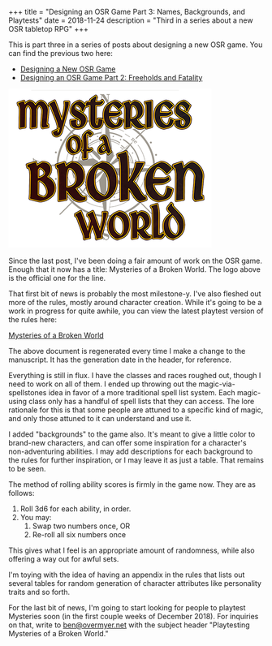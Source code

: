 +++
title = "Designing an OSR Game Part 3: Names, Backgrounds, and Playtests"
date = 2018-11-24
description = "Third in a series about a new OSR tabletop RPG"
+++

This is part three in a series of posts about designing a new OSR game. You can find the previous two here:

- [Designing a New OSR Game](@/blog/designing-a-new-osr-game/index.md)
- [Designing an OSR Game Part 2: Freeholds and Fatality](@/blog/designing-an-osr-game-part-2/index.md)

<img src="Mysteries-logo-small.png" alt="An image of the logo for Mysteries of a Broken World" class="photo" />

Since the last post, I've been doing a fair amount of work on the OSR game. Enough that it now has a title: Mysteries of a Broken World. The logo above is the official one for the line.

That first bit of news is probably the most milestone-y. I've also fleshed out more of the rules, mostly around character creation. While it's going to be a work in progress for quite awhile, you can view the latest playtest version of the rules here:

[Mysteries of a Broken World](https://files.benovermyer.com/rpgs/mysteriesofabrokenworld.pdf)

The above document is regenerated every time I make a change to the manuscript. It has the generation date in the header, for reference.

Everything is still in flux. I have the classes and races roughed out, though I need to work on all of them. I ended up throwing out the magic-via-spellstones idea in favor of a more traditional spell list system. Each magic-using class only has a handful of spell lists that they can access. The lore rationale for this is that some people are attuned to a specific kind of magic, and only those attuned to it can understand and use it.

I added "backgrounds" to the game also. It's meant to give a little color to brand-new characters, and can offer some inspiration for a character's non-adventuring abilities. I may add descriptions for each background to the rules for further inspiration, or I may leave it as just a table. That remains to be seen.

The method of rolling ability scores is firmly in the game now. They are as follows:

1. Roll 3d6 for each ability, in order.
2. You may:
   1. Swap two numbers once, OR
   2. Re-roll all six numbers once

This gives what I feel is an appropriate amount of randomness, while also offering a way out for awful sets.

I'm toying with the idea of having an appendix in the rules that lists out several tables for random generation of character attributes like personality traits and so forth.

For the last bit of news, I'm going to start looking for people to playtest Mysteries soon (in the first couple weeks of December 2018). For inquiries on that, write to ben@overmyer.net with the subject header "Playtesting Mysteries of a Broken World."
